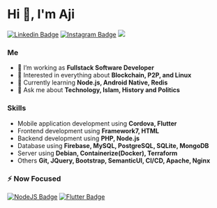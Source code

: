 # Hi 👋, I'm Aji
[![Linkedin Badge](https://img.shields.io/badge/linkedin-%230077B5.svg?&style=for-the-badge&logo=linkedin&logoColor=white)](https://www.linkedin.com/in/agung-setiyoaji-105750138/)
[![Instagram Badge](https://img.shields.io/badge/Instagram-E4405F?style=for-the-badge&logo=instagram&logoColor=white)](https://www.instagram.com/setiyoaji_am)
![](https://komarev.com/ghpvc/?username=setioaji&style=for-the-badge)

### Me
- 🌱 I’m working as **Fullstack Software Developer**
- 👯 Interested in everything about **Blockchain, P2P, and Linux**
- 🤔 Currently learning **Node.js, Android Native, Redis**
- 💬 Ask me about **Technology, Islam, History and Politics**
### Skills
- Mobile application development using **Cordova, Flutter**
- Frontend development using **Framework7, HTML**
- Backend development using **PHP, Node.js**
- Database using **Firebase, MySQL, PostgreSQL, SQLite, MongoDB**
- Server using **Debian, Containerize(Docker), Terraform**
- Others **Git, JQuery, Bootstrap, SemanticUI, CI/CD, Apache, Nginx**

### ⚡ Now Focused
[![NodeJS Badge](https://img.shields.io/badge/Node.js-339933?style=for-the-badge&logo=nodedotjs&logoColor=white)](#)
[![Flutter Badge](https://img.shields.io/badge/Flutter-02569B?style=for-the-badge&logo=flutter&logoColor=white)](#)
